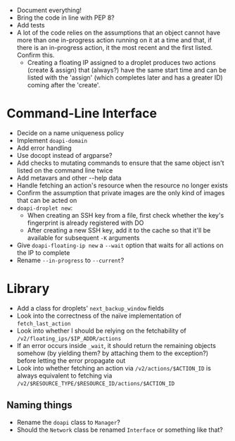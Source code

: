 - Document everything!
- Bring the code in line with PEP 8?
- Add tests
- A lot of the code relies on the assumptions that an object cannot have more
  than one in-progress action running on it at a time and that, if there is an
  in-progress action, it the most recent and the first listed.  Confirm this.
    - Creating a floating IP assigned to a droplet produces two actions (create
      & assign) that (always?) have the same start time and can be listed with
      the 'assign' (which completes later and has a greater ID) coming after
      the 'create'.

# Command-Line Interface

- Decide on a name uniqueness policy
- Implement `doapi-domain`
- Add error handling
- Use docopt instead of argparse?
- Add checks to mutating commands to ensure that the same object isn't listed
  on the command line twice
- Add metavars and other --help data
- Handle fetching an action's resource when the resource no longer exists
- Confirm the assumption that private images are the only kind of images that
  can be acted on
- `doapi-droplet new`:
    - When creating an SSH key from a file, first check whether the key's
      fingerprint is already registered with DO
    - After creating a new SSH key, add it to the cache so that it'll be
      available for subsequent `-K` arguments
- Give `doapi-floating-ip new` a `--wait` option that waits for all actions on
  the IP to complete
- Rename `--in-progress` to `--current`?

# Library

- Add a class for droplets' `next_backup_window` fields
- Look into the correctness of the naïve implementation of `fetch_last_action`
- Look into whether I should be relying on the fetchability of
  `/v2/floating_ips/$IP_ADDR/actions`
- If an error occurs inside `_wait`, it should return the remaining objects
  somehow (by yielding them? by attaching them to the exception?) before
  letting the error propagate out
- Look into whether fetching an action via `/v2/actions/$ACTION_ID` is always
  equivalent to fetching via
  `/v2/$RESOURCE_TYPE/$RESOURCE_ID/actions/$ACTION_ID`

## Naming things

- Rename the `doapi` class to `Manager`?
- Should the `Network` class be renamed `Interface` or something like that?
